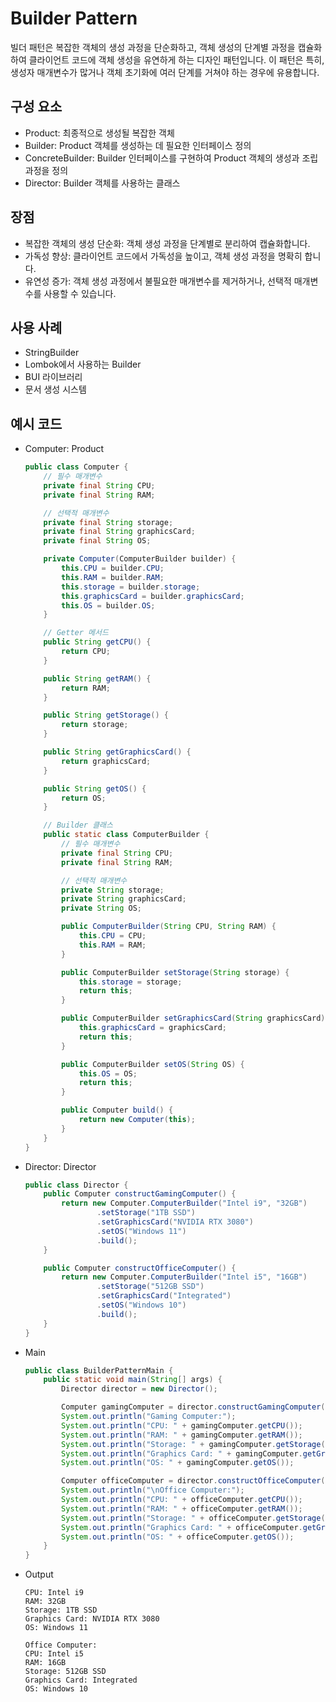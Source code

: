 # Builder Pattern
빌더 패턴은 복잡한 객체의 생성 과정을 단순화하고, 객체 생성의 단계별 과정을 캡슐화하여 클라이언트 코드에 객체 생성을 유연하게 하는 디자인 패턴입니다.
이 패턴은 특히, 생성자 매개변수가 많거나 객체 초기화에 여러 단계를 거쳐야 하는 경우에 유용합니다.

## 구성 요소
* Product: 최종적으로 생성될 복잡한 객체
* Builder: Product 객체를 생성하는 데 필요한 인터페이스 정의
* ConcreteBuilder: Builder 인터페이스를 구현하여 Product 객체의 생성과 조립과정을 정의
* Director: Builder 객체를 사용하는 클래스

## 장점
* 복잡한 객체의 생성 단순화: 객체 생성 과정을 단계별로 분리하여 캡슐화합니다.
* 가독성 향상: 클라이언트 코드에서 가독성을 높이고, 객체 생성 과정을 명확히 합니다.
* 유연성 증가: 객체 생성 과정에서 불필요한 매개변수를 제거하거나, 선택적 매개변수를 사용할 수 있습니다.

## 사용 사례
* StringBuilder
* Lombok에서 사용하는 Builder
* BUI 라이브러리
* 문서 생성 시스템

## 예시 코드
* Computer: Product
    ```java
    public class Computer {
        // 필수 매개변수
        private final String CPU;
        private final String RAM;
    
        // 선택적 매개변수
        private final String storage;
        private final String graphicsCard;
        private final String OS;
    
        private Computer(ComputerBuilder builder) {
            this.CPU = builder.CPU;
            this.RAM = builder.RAM;
            this.storage = builder.storage;
            this.graphicsCard = builder.graphicsCard;
            this.OS = builder.OS;
        }
    
        // Getter 메서드
        public String getCPU() {
            return CPU;
        }
    
        public String getRAM() {
            return RAM;
        }
    
        public String getStorage() {
            return storage;
        }
    
        public String getGraphicsCard() {
            return graphicsCard;
        }
    
        public String getOS() {
            return OS;
        }
    
        // Builder 클래스
        public static class ComputerBuilder {
            // 필수 매개변수
            private final String CPU;
            private final String RAM;
    
            // 선택적 매개변수
            private String storage;
            private String graphicsCard;
            private String OS;
    
            public ComputerBuilder(String CPU, String RAM) {
                this.CPU = CPU;
                this.RAM = RAM;
            }
    
            public ComputerBuilder setStorage(String storage) {
                this.storage = storage;
                return this;
            }
    
            public ComputerBuilder setGraphicsCard(String graphicsCard) {
                this.graphicsCard = graphicsCard;
                return this;
            }
    
            public ComputerBuilder setOS(String OS) {
                this.OS = OS;
                return this;
            }
    
            public Computer build() {
                return new Computer(this);
            }
        }
    }
    ```

* Director: Director
    ```java
    public class Director {
        public Computer constructGamingComputer() {
            return new Computer.ComputerBuilder("Intel i9", "32GB")
                    .setStorage("1TB SSD")
                    .setGraphicsCard("NVIDIA RTX 3080")
                    .setOS("Windows 11")
                    .build();
        }
    
        public Computer constructOfficeComputer() {
            return new Computer.ComputerBuilder("Intel i5", "16GB")
                    .setStorage("512GB SSD")
                    .setGraphicsCard("Integrated")
                    .setOS("Windows 10")
                    .build();
        }
    }
    ```
  
* Main
    ```java
    public class BuilderPatternMain {
        public static void main(String[] args) {
            Director director = new Director();
    
            Computer gamingComputer = director.constructGamingComputer();
            System.out.println("Gaming Computer:");
            System.out.println("CPU: " + gamingComputer.getCPU());
            System.out.println("RAM: " + gamingComputer.getRAM());
            System.out.println("Storage: " + gamingComputer.getStorage());
            System.out.println("Graphics Card: " + gamingComputer.getGraphicsCard());
            System.out.println("OS: " + gamingComputer.getOS());
    
            Computer officeComputer = director.constructOfficeComputer();
            System.out.println("\nOffice Computer:");
            System.out.println("CPU: " + officeComputer.getCPU());
            System.out.println("RAM: " + officeComputer.getRAM());
            System.out.println("Storage: " + officeComputer.getStorage());
            System.out.println("Graphics Card: " + officeComputer.getGraphicsCard());
            System.out.println("OS: " + officeComputer.getOS());
        }
    }
    ```
  
* Output
    ```shell
    CPU: Intel i9
    RAM: 32GB
    Storage: 1TB SSD
    Graphics Card: NVIDIA RTX 3080
    OS: Windows 11
    
    Office Computer:
    CPU: Intel i5
    RAM: 16GB
    Storage: 512GB SSD
    Graphics Card: Integrated
    OS: Windows 10
    ```